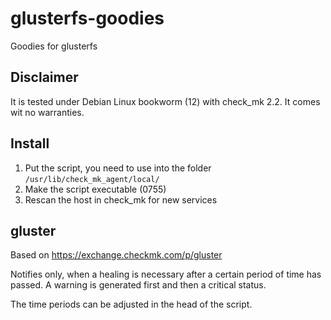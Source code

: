 # glusterfs-goodies
Goodies for glusterfs

## Disclaimer
It is tested under Debian Linux bookworm (12) with check_mk 2.2.
It comes wit no warranties.

## Install
1. Put the script, you need to use into the folder `/usr/lib/check_mk_agent/local/`
2. Make the script executable (0755)
3. Rescan the host in check_mk for new services

## gluster
Based on https://exchange.checkmk.com/p/gluster

Notifies only, when a healing is necessary after a certain period of time has passed. 
A warning is generated first and then a critical status.

The time periods can be adjusted in the head of the script.
